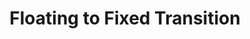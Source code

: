 ---
  id: "14103"
  fieldLayoutId: "89"
  uid: "1a56782d-1f92-4e15-a9ca-ad507effe54f"
  enabled: "1"
  archived: "0"
  dateCreated: "2018-08-27 06:15:59"
  dateUpdated: "2019-01-28 02:47:28"
  siteSettingsId: "14103"
  slug: "floating-to-fixed-transition"
  siteId: "1"
  uri: "patterns/web/entry/floating-to-fixed-transition"
  enabledForSite: "1"
  sectionId: "2"
  typeId: "2"
  authorId: "1"
  postdateCreated: "2018-08-31 06:15:00"
  expirydateCreated: null
  contentId: "14098"
  title: "Floating to Fixed Transition"
  field_allColorsComputed: null
  field_allColorsComputedIllustration: null
  field_allColorsComputedThumbnail: null
  field_appDescription: null
  field_appDescriptionSentiment: null
  field_audio: "0"
  field_authorFaq: null
  field_bgThumbPosition: "left center"
  field_body: null
  field_captureSize: null
  field_categoriesRaw: "keeping context,\nlayout,"
  field_categoryInPlainText: null
  field_coldThumbTransform: null
  field_colorPalette: null
  field_contributorName: null
  field_contributorUrl: null
  field_coverColor: null
  field_dominantColor: null
  field_externalContributor: "0"
  field_fetchWebsiteData: null
  field_fullName: null
  field_gfycatSource: "TightCalculatingIlsamochadegu"
  field_gif: "1"
  field_gumletUrl: null
  field_gumletUrlNoPreParse: null
  field_howHelps: "<p><strong>Layout and Keeping Context</strong></p>\n<p>Many designers and product professionals treat animations as unnecessary bloat. However, there are instances in which a set of animations can improve flow and hierarchy, and also enable interactions that are blocked by the static nature of graphical user interfaces.</p>\n<p>In this case, Twitter achieves a pleasant transition that allows its user interface to reflow elements that change in the hierarchy as a user scrolls, but that are still necessary to keep in context once the page has been scrolled.</p>"
  field_howWorks: "<p>Twitter profiles have three main vertical levels. 1) the cover photo 2) the profile picture and 3) the main body.</p>\n<p>Twitter has a particular UI implementation where the profile picture floats in the intersection of the other elements.</p>\n<p>While this treatment brings excellent aesthetics and use of real estate, it creates a challenge for the bottom element (the main body), since this one requires to keep a row with profile information fixed to provide visibility to the users as they scroll to a timeline of tweets.</p>\n<p>Twitter solves this problem by mixing two sequential animation effects that create a smooth transition that removes the floating element and allows the first row of the main body to stay fixed.</p>\n<p>When as a user your start scrolling this page, you will notice that once you have scrolled beyond a certain point of the profile picture, this element will slide up. Thereupon you will see the now empty space which was initially covered by half of the original profile picture, is a placeholder space for a summary element that slides up from the bottom of the row itself.</p>\n<p>The final effect is a seamless transition that allows the layout to use a floating element without sacrificing the flexibility of fixed elements that live below the floating intersection.</p>"
  field_iconColors: null
  field_iconComputedColors: null
  field_illustrationSource: null
  field_imagePathRaw: ""
  field_imageTextOcr: null
  field_depthArticleBody: null
  field_lpSentimentScore: null
  field_lpUrl: null
  field_mediaEmbed: null
  field_mobileId: null
  field_mobileShotSrc: null
  field_newsObject: null
  field_pageFetchJsonString: null
  field_patternSrc: "Twitter"
  field_platformRaw: "Web"
  field_qualityDescription: null
  field_rawResponse: null
  field_readingDuration: null
  field_readingDurationSeconds: null
  field_readingEaseLevel: null
  field_readingEaseScore: null
  field_references: null
  field_screenshotColors: null
  field_screenshotComputedColors: null
  field_sourceFromArchive: null
  field_strategyDescription: null
  field_thumbColors: null
  field_thumbVideoUrl: null
  field_webDescription: null
  field_webTitle: null
  field_what: "<p>This is a layout solution found on Twitter for Web. Every Twitter profile showcases the profile picture as a floating element that sits between the cover photo and the body of the profile. When scrolling this page, Twitter will trigger a unique transition that pushes up the profile picture element and brings down a summarized version of the profile data.</p>"
  root: null
  lft: null
  rgt: null
  level: null
  structureId: null
  layout: layouts/post.njk
---
